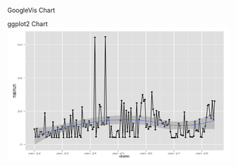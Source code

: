
GoogleVis Chart

<!-- LineChart generated in R 3.1.1 by googleVis 0.5.10 package -->
<!-- Thu Jan 28 13:30:35 2016 -->


<!-- jsHeader -->
<script type="text/javascript">
 
// jsData 
function gvisDataLineChartID573027f74fe3 () {
var data = new google.visualization.DataTable();
var datajson =
[
 [
 "2016-01-22T00:00:00.000",
9.21,
1.256760709,
0.026666667 
],
[
 "2016-01-22T01:00:00.000",
4.4,
1.215206663,
0.023333333 
],
[
 "2016-01-22T02:00:00.000",
9.650001,
1.203495941,
0.026666667 
],
[
 "2016-01-22T03:00:00.000",
4.4100003,
1.165010085,
0.026666667 
],
[
 "2016-01-22T04:00:00.000",
4.54,
1.232689241,
0.026666667 
],
[
 "2016-01-22T05:00:00.000",
7.6,
1.217696774,
0.023333333 
],
[
 "2016-01-22T06:00:00.000",
7.6899996,
1.25722892,
0.026666667 
],
[
 "2016-01-22T07:00:00.000",
5.6000004,
1.150857252,
0.026666667 
],
[
 "2016-01-22T08:00:00.000",
6.19,
1.178752482,
0.023333333 
],
[
 "2016-01-22T09:00:00.000",
18.89,
1.333654605,
0.023333333 
],
[
 "2016-01-22T10:00:00.000",
4.28,
1.171115789,
0.026666667 
],
[
 "2016-01-22T11:00:00.000",
4.5299997,
1.224697278,
0.03 
],
[
 "2016-01-22T12:00:00.000",
7.59,
1.225219128,
0.023333333 
],
[
 "2016-01-22T13:00:00.000",
5.2200003,
1.221586827,
0.023333333 
],
[
 "2016-01-22T14:00:00.000",
6.8,
1.258518517,
0.020000001 
],
[
 "2016-01-22T15:00:00.000",
4.1499996,
1.122647859,
0.023333333 
],
[
 "2016-01-22T16:00:00.000",
13.5199995,
1.210641817,
0.020000001 
],
[
 "2016-01-22T17:00:00.000",
4.21,
1.170013304,
0.023333333 
],
[
 "2016-01-22T18:00:00.000",
8.36,
1.375102672,
0.03333333 
],
[
 "2016-01-22T19:00:00.000",
4.2,
1.210425029,
0.026666667 
],
[
 "2016-01-22T20:00:00.000",
10.320001,
1.341718009,
0.023333333 
],
[
 "2016-01-22T21:00:00.000",
4.08,
1.183241495,
0.026666667 
],
[
 "2016-01-22T22:00:00.000",
9.26,
1.191632021,
0.03 
],
[
 "2016-01-22T23:00:00.000",
8.96,
1.167515526,
0.03 
],
[
 "2016-01-23T00:00:00.000",
10.92,
1.410826825,
0.026666667 
],
[
 "2016-01-23T01:00:00.000",
4.1499996,
1.211625534,
0.023333333 
],
[
 "2016-01-23T02:00:00.000",
15.29,
1.348772302,
0.020000001 
],
[
 "2016-01-23T03:00:00.000",
9.59,
1.347718422,
0.026666667 
],
[
 "2016-01-23T04:00:00.000",
4.28,
1.161396216,
0.026666667 
],
[
 "2016-01-23T05:00:00.000",
10.76,
1.290969438,
0.03 
],
[
 "2016-01-23T06:00:00.000",
4.18,
1.139782603,
0.03 
],
[
 "2016-01-23T07:00:00.000",
17.42,
1.263613889,
0.026666667 
],
[
 "2016-01-23T08:00:00.000",
4.4100003,
1.168143792,
0.023333333 
],
[
 "2016-01-23T09:00:00.000",
20.67,
1.759885282,
0.023333333 
],
[
 "2016-01-23T10:00:00.000",
10.679999,
1.223698037,
0.02 
],
[
 "2016-01-23T11:00:00.000",
4.3900003,
1.19195956,
0.02 
],
[
 "2016-01-23T12:00:00.000",
14.650001,
1.286001311,
0.023333333 
],
[
 "2016-01-23T13:00:00.000",
4.38,
1.188020438,
0.026666667 
],
[
 "2016-01-23T14:00:00.000",
10.71,
1.259377085,
0.020000001 
],
[
 "2016-01-23T15:00:00.000",
5.4,
1.24403991,
0.023333333 
],
[
 "2016-01-23T16:00:00.000",
4.2599998,
1.169140338,
0.023333333 
],
[
 "2016-01-23T17:00:00.000",
22.54,
1.457957294,
0.020000001 
],
[
 "2016-01-23T18:00:00.000",
10.849999,
1.371215199,
0.03 
],
[
 "2016-01-23T19:00:00.000",
14.71,
1.36146859,
0.023333333 
],
[
 "2016-01-23T20:00:00.000",
10.35,
1.204302552,
0.023333333 
],
[
 "2016-01-23T21:00:00.000",
12.11,
1.369153186,
0.020000001 
],
[
 "2016-01-23T22:00:00.000",
8.29,
1.220760583,
0.03 
],
[
 "2016-01-23T23:00:00.000",
14.16,
1.398050957,
0.026666667 
],
[
 "2016-01-24T00:00:00.000",
11.63,
1.411781853,
0.026666667 
],
[
 "2016-01-24T01:00:00.000",
11.78,
1.331085962,
0.026666667 
],
[
 "2016-01-24T02:00:00.000",
8.91,
1.22857486,
0.023333333 
],
[
 "2016-01-24T03:00:00.000",
10.360001,
1.344959694,
0.023333333 
],
[
 "2016-01-24T04:00:00.000",
64.37,
1.465495699,
0.02 
],
[
 "2016-01-24T05:00:00.000",
4.5649996,
1.236456221,
0.03 
],
[
 "2016-01-24T06:00:00.000",
12.87,
1.337037421,
0.023333333 
],
[
 "2016-01-24T07:00:00.000",
10.1,
1.334886677,
0.023333333 
],
[
 "2016-01-24T08:00:00.000",
23.99,
1.487056963,
0.030000001 
],
[
 "2016-01-24T09:00:00.000",
22.71,
1.630043665,
0.026666667 
],
[
 "2016-01-24T10:00:00.000",
11.77,
1.295353943,
0.026666667 
],
[
 "2016-01-24T11:00:00.000",
13.079999,
1.324927238,
0.026666667 
],
[
 "2016-01-24T12:00:00.000",
11.78,
1.343418537,
0.023333333 
],
[
 "2016-01-24T13:00:00.000",
64.75,
2.315562298,
0.023333333 
],
[
 "2016-01-24T14:00:00.000",
12.3,
1.515624567,
0.016666666 
],
[
 "2016-01-24T15:00:00.000",
16.310001,
1.574883039,
0.03 
],
[
 "2016-01-24T16:00:00.000",
16.230001,
1.509006062,
0.026666667 
],
[
 "2016-01-24T17:00:00.000",
4.37,
1.17952481,
0.023333333 
],
[
 "2016-01-24T18:00:00.000",
10.96,
1.382198507,
0.026666667 
],
[
 "2016-01-24T19:00:00.000",
4.3,
1.223198936,
0.023333333 
],
[
 "2016-01-24T20:00:00.000",
4.37,
1.19314666,
0.03 
],
[
 "2016-01-24T21:00:00.000",
4.28,
1.186157688,
0.023333333 
],
[
 "2016-01-24T22:00:00.000",
4.21,
1.189323859,
0.026666667 
],
[
 "2016-01-24T23:00:00.000",
7.83,
1.323641329,
0.016666666 
],
[
 "2016-01-25T00:00:00.000",
8.389999,
1.259908484,
0.02 
],
[
 "2016-01-25T01:00:00.000",
4.29,
1.163404326,
0.023333333 
],
[
 "2016-01-25T02:00:00.000",
14.45,
1.26719299,
0.023333333 
],
[
 "2016-01-25T03:00:00.000",
26.359999,
1.431495637,
0.016666666 
],
[
 "2016-01-25T04:00:00.000",
4.34,
1.17713034,
0.023333333 
],
[
 "2016-01-25T05:00:00.000",
24.85,
1.438576372,
0.020000001 
],
[
 "2016-01-25T06:00:00.000",
4.2599998,
1.166495555,
0.02 
],
[
 "2016-01-25T07:00:00.000",
20.41,
1.309707841,
0.023333333 
],
[
 "2016-01-25T08:00:00.000",
7.62,
1.210469583,
0.023333333 
],
[
 "2016-01-25T09:00:00.000",
19.37,
1.367894385,
0.026666667 
],
[
 "2016-01-25T10:00:00.000",
4.63,
1.189249855,
0.020000001 
],
[
 "2016-01-25T11:00:00.000",
21.88,
1.517357051,
0.016666666 
],
[
 "2016-01-25T12:00:00.000",
8.4,
1.250971968,
0.016666666 
],
[
 "2016-01-25T13:00:00.000",
12.700001,
1.377613286,
0.023333333 
],
[
 "2016-01-25T14:00:00.000",
4.42,
1.213783077,
0.023333333 
],
[
 "2016-01-25T15:00:00.000",
4.4,
1.193323297,
0.026666667 
],
[
 "2016-01-25T16:00:00.000",
24.95,
1.382494842,
0.026666667 
],
[
 "2016-01-25T17:00:00.000",
4.28,
1.197215572,
0.026666667 
],
[
 "2016-01-25T18:00:00.000",
14.929999,
1.276756024,
0.023333333 
],
[
 "2016-01-25T19:00:00.000",
17.05,
1.278137648,
0.030000001 
],
[
 "2016-01-25T20:00:00.000",
24.91,
1.778718969,
0.026666667 
],
[
 "2016-01-25T21:00:00.000",
29.960001,
2.017765331,
0.02 
],
[
 "2016-01-25T22:00:00.000",
25.94,
2.209760969,
0.020000001 
],
[
 "2016-01-25T23:00:00.000",
27.039999,
2.468735886,
0.023333333 
],
[
 "2016-01-26T00:00:00.000",
10.24,
1.322782297,
0.026666667 
],
[
 "2016-01-26T01:00:00.000",
12.3,
1.25689816,
0.016666666 
],
[
 "2016-01-26T02:00:00.000",
9.17,
1.237818429,
0.03333333 
],
[
 "2016-01-26T03:00:00.000",
10.7,
1.303462866,
0.026666667 
],
[
 "2016-01-26T04:00:00.000",
10.59,
1.215066529,
0.026666667 
],
[
 "2016-01-26T05:00:00.000",
31.599999,
2.459558708,
0.016666668 
],
[
 "2016-01-26T06:00:00.000",
21.21,
2.392116614,
0.020000001 
],
[
 "2016-01-26T07:00:00.000",
17.810001,
1.317322185,
0.026666667 
],
[
 "2016-01-26T08:00:00.000",
8.83,
1.209485341,
0.03 
],
[
 "2016-01-26T09:00:00.000",
20.26,
1.385449642,
0.020000001 
],
[
 "2016-01-26T10:00:00.000",
11.7,
1.378092804,
0.023333333 
],
[
 "2016-01-26T11:00:00.000",
19.57,
1.305240084,
0.023333333 
],
[
 "2016-01-26T12:00:00.000",
14.71,
1.319952483,
0.02 
],
[
 "2016-01-26T13:00:00.000",
14.61,
1.456826997,
0.023333333 
],
[
 "2016-01-26T14:00:00.000",
12.42,
1.275224039,
0.030000001 
],
[
 "2016-01-26T15:00:00.000",
13.079999,
1.24289297,
0.026666667 
],
[
 "2016-01-26T16:00:00.000",
10.57,
1.175179997,
0.023333333 
],
[
 "2016-01-26T17:00:00.000",
13.93,
1.248613911,
0.023333333 
],
[
 "2016-01-26T18:00:00.000",
11.36,
1.282888665,
0.026666667 
],
[
 "2016-01-26T19:00:00.000",
12.16,
1.266693021,
0.023333333 
],
[
 "2016-01-26T20:00:00.000",
14.94,
1.228130399,
0.026666667 
],
[
 "2016-01-26T21:00:00.000",
7.62,
1.219366401,
0.023333333 
],
[
 "2016-01-26T22:00:00.000",
4.1,
1.188408644,
0.026666667 
],
[
 "2016-01-26T23:00:00.000",
4.03,
1.281184581,
0.03 
],
[
 "2016-01-27T00:00:00.000",
4.09,
1.172495022,
0.026666667 
],
[
 "2016-01-27T01:00:00.000",
4.04,
1.207446019,
0.023333333 
],
[
 "2016-01-27T02:00:00.000",
6.52,
1.16440001,
0.023333333 
],
[
 "2016-01-27T03:00:00.000",
4.27,
1.194110904,
0.023333333 
],
[
 "2016-01-27T04:00:00.000",
12.68,
1.228533465,
0.023333333 
],
[
 "2016-01-27T05:00:00.000",
11.34,
1.238971093,
0.02 
],
[
 "2016-01-27T06:00:00.000",
5.79,
1.166484371,
0.023333333 
],
[
 "2016-01-27T07:00:00.000",
5.43,
1.20547123,
0.020000001 
],
[
 "2016-01-27T08:00:00.000",
5.29,
1.143187695,
0.023333333 
],
[
 "2016-01-27T09:00:00.000",
19.51,
1.374412337,
0.023333333 
],
[
 "2016-01-27T10:00:00.000",
4.21,
1.176126122,
0.023333333 
],
[
 "2016-01-27T11:00:00.000",
13.75,
1.327407033,
0.023333333 
],
[
 "2016-01-27T12:00:00.000",
7.2200003,
1.22745179,
0.023333333 
],
[
 "2016-01-27T13:00:00.000",
8.28,
1.238429055,
0.026666667 
],
[
 "2016-01-27T14:00:00.000",
4.5499997,
1.164721079,
0.020000001 
],
[
 "2016-01-27T15:00:00.000",
4.5099998,
1.225070132,
0.023333333 
],
[
 "2016-01-27T16:00:00.000",
4.3900003,
1.210762201,
0.023333333 
],
[
 "2016-01-27T17:00:00.000",
5,
1.234168333,
0.026666667 
],
[
 "2016-01-27T18:00:00.000",
13.85,
1.209619833,
0.026666667 
],
[
 "2016-01-27T19:00:00.000",
8.14,
1.301724497,
0.023333333 
],
[
 "2016-01-27T20:00:00.000",
8.7,
1.241890528,
0.023333333 
],
[
 "2016-01-27T21:00:00.000",
7.75,
1.243787871,
0.026666667 
],
[
 "2016-01-27T22:00:00.000",
15.22,
1.220368867,
0.023333333 
],
[
 "2016-01-27T23:00:00.000",
4.52,
1.240573874,
0.020000001 
],
[
 "2016-01-28T00:00:00.000",
4.28,
1.211727772,
0.026666667 
],
[
 "2016-01-28T01:00:00.000",
9.650001,
1.247447604,
0.020000001 
],
[
 "2016-01-28T02:00:00.000",
7.5000005,
1.279012614,
0.023333333 
],
[
 "2016-01-28T03:00:00.000",
11.05,
1.289311169,
0.023333333 
],
[
 "2016-01-28T04:00:00.000",
16.17,
1.327065879,
0.03333333 
],
[
 "2016-01-28T05:00:00.000",
23.48,
1.293090408,
0.023333333 
],
[
 "2016-01-28T06:00:00.000",
23.93,
1.262028255,
0.020000001 
],
[
 "2016-01-28T07:00:00.000",
17.54,
1.221924896,
0.016666666 
],
[
 "2016-01-28T08:00:00.000",
15.57,
1.240344932,
0.023333333 
],
[
 "2016-01-28T09:00:00.000",
26.26,
1.582613119,
0.02 
],
[
 "2016-01-28T10:00:00.000",
14.95,
1.428643525,
0.016666666 
],
[
 "2016-01-28T11:00:00.000",
26.08,
1.188142273,
0.023333333 
] 
];
data.addColumn('string','timestamp');
data.addColumn('number','maximum');
data.addColumn('number','average');
data.addColumn('number','minimum');
data.addRows(datajson);
return(data);
}
 
// jsDrawChart
function drawChartLineChartID573027f74fe3() {
var data = gvisDataLineChartID573027f74fe3();
var options = {};
options["allowHtml"] = true;
options["pointSize"] =      2;

    var chart = new google.visualization.LineChart(
    document.getElementById('LineChartID573027f74fe3')
    );
    chart.draw(data,options);
    

}
  
 
// jsDisplayChart
(function() {
var pkgs = window.__gvisPackages = window.__gvisPackages || [];
var callbacks = window.__gvisCallbacks = window.__gvisCallbacks || [];
var chartid = "corechart";
  
// Manually see if chartid is in pkgs (not all browsers support Array.indexOf)
var i, newPackage = true;
for (i = 0; newPackage && i < pkgs.length; i++) {
if (pkgs[i] === chartid)
newPackage = false;
}
if (newPackage)
  pkgs.push(chartid);
  
// Add the drawChart function to the global list of callbacks
callbacks.push(drawChartLineChartID573027f74fe3);
})();
function displayChartLineChartID573027f74fe3() {
  var pkgs = window.__gvisPackages = window.__gvisPackages || [];
  var callbacks = window.__gvisCallbacks = window.__gvisCallbacks || [];
  window.clearTimeout(window.__gvisLoad);
  // The timeout is set to 100 because otherwise the container div we are
  // targeting might not be part of the document yet
  window.__gvisLoad = setTimeout(function() {
  var pkgCount = pkgs.length;
  google.load("visualization", "1", { packages:pkgs, callback: function() {
  if (pkgCount != pkgs.length) {
  // Race condition where another setTimeout call snuck in after us; if
  // that call added a package, we must not shift its callback
  return;
}
while (callbacks.length > 0)
callbacks.shift()();
} });
}, 100);
}
 
// jsFooter
</script>
 
<!-- jsChart -->  
<script type="text/javascript" src="https://www.google.com/jsapi?callback=displayChartLineChartID573027f74fe3"></script>
 
<!-- divChart -->
  
<div id="LineChartID573027f74fe3" 
  style="width: 500; height: automatic;">
</div>
ggplot2 Chart

<img src="figure/unnamed-chunk-1-1.png" title="plot of chunk unnamed-chunk-1" alt="plot of chunk unnamed-chunk-1" width="700" height="300" />

